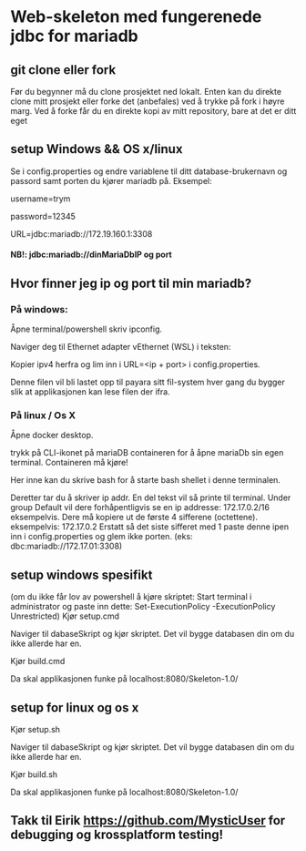 # Web-skeleton med fungerenede jdbc for mariadb

## git clone eller fork
Før du begynner må du clone prosjektet ned lokalt.
Enten kan du direkte clone mitt prosjekt eller forke det (anbefales) ved å trykke på fork i høyre marg. 
Ved å forke får du en direkte kopi av mitt repository, bare at det er ditt eget

## setup Windows && OS x/linux
Se i config.properties og endre variablene til ditt database-brukernavn og passord samt porten du kjører mariadb på.
Eksempel:

username=trym

password=12345

URL=jdbc:mariadb://172.19.160.1:3308

#### NB!: jdbc:mariadb://dinMariaDbIP og port

## Hvor finner jeg ip og port til min mariadb?
### På windows:
Åpne terminal/powershell skriv ipconfig.

Naviger deg til Ethernet adapter vEthernet (WSL) i teksten:

Kopier ipv4 herfra og lim inn i URL=<ip + port> i config.properties.

Denne filen vil bli lastet opp til payara sitt fil-system hver gang du bygger slik at applikasjonen kan lese filen der ifra. 

### På linux / Os X
Åpne docker desktop.

trykk på CLI-ikonet på mariaDB containeren for å åpne mariaDb sin egen terminal. Containeren må kjøre!

Her inne kan du skrive bash for å starte bash shellet i denne terminalen. 

Deretter tar du å skriver ip addr.
En del tekst vil så printe til terminal. Under group Default vil dere forhåpentligvis se en ip addresse: 172.17.0.2/16 eksempelvis.
Dere må kopiere ut de første 4 sifferene (octettene). eksempelvis: 172.17.0.2
Erstatt så det siste sifferet med 1
paste denne ipen inn i config.properties og glem ikke porten. (eks: dbc:mariadb://172.17.01:3308)
## setup windows spesifikt
(om du ikke får lov av powershell å kjøre skriptet: Start terminal i administrator og paste inn dette: Set-ExecutionPolicy -ExecutionPolicy Unrestricted)
Kjør setup.cmd

Naviger til dabaseSkript og kjør skriptet. Det vil bygge databasen din om du ikke allerde har en.

Kjør build.cmd

Da skal applikasjonen funke på localhost:8080/Skeleton-1.0/


## setup for linux og os x
Kjør setup.sh

Naviger til dabaseSkript og kjør skriptet. Det vil bygge databasen din om du ikke allerde har en.

Kjør build.sh

Da skal applikasjonen funke på localhost:8080/Skeleton-1.0/


## Takk til Eirik https://github.com/MysticUser for debugging og krossplatform testing!

